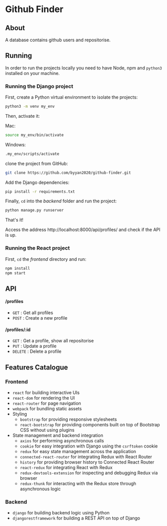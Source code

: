 # Github Finder


## About

A database contains github users and repositorise.

## Running

In order to run the projects locally you need to have Node, npm and `python3` installed on your machine.

### Running the Django project

First, create a Python virtual environment to isolate the projects:

```bash
python3 -m venv my_env
```

Then, activate it:

Mac:
```bash
source my_env/bin/activate
```
Windows:
```bash
.my_env/scripts/activate
```

clone the project from GitHub:

```bash
git clone https://github.com/byyan2020/github-finder.git
```

Add the Django dependencies:

```bash
pip install -r requirements.txt
```

Finally, `cd` into the _backend_ folder and run the project:

```bash
python manage.py runserver
```

That's it!

Access the address http://localhost:8000/api/profiles/ and check if the API is up.

### Running the React project

First, `cd` the _frontend_ directory and run:

```bash
npm install
npm start
```

## API

#### /profiles
* `GET` : Get all profiles
* `POST` : Create a new profile

#### /profiles/:id
* `GET` : Get a profile, show all repositorise
* `PUT` : Update a profile
* `DELETE` : Delete a profile



## Features Catalogue

### Frontend
- `react` for building interactive UIs
- `react-dom` for rendering the UI
- `react-router` for page navigation
- `webpack` for bundling static assets
- Styling
  - `bootstrap` for providing responsive stylesheets
  - `react-bootstrap` for providing components built on top of Bootstrap CSS without using plugins
- State management and backend integration
  - `axios` for performing asynchronous calls
  - `cookie` for easy integration with Django using the `csrftoken` cookie
  - `redux` for easy state management across the application
  - `connected-react-router` for integrating Redux with React Router
  - `history` for providing browser history to Connected React Router
  - `react-redux` for integrating React with Redux
  - `redux-devtools-extension` for inspecting and debugging Redux via browser
  - `redux-thunk` for interacting with the Redux store through asynchronous logic

### Backend
- `django` for building backend logic using Python
- `djangorestframework` for building a REST API on top of Django

